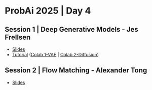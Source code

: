 # ProbAi 2025 | Day 4

## Session 1 | Deep Generative Models - Jes Frellsen

* [Slides](https://drive.google.com/file/d/11osAkyx-lx4NpZdC7uTmJAqalKdep9Mj/view)
* [Tutorial](https://github.com/frellsen/ProbAI-2025) ([Colab 1-VAE](https://colab.research.google.com/drive/17ztMn72APHtgVjXdcj_xacLVWdNiJWZR?usp=sharing) | [Colab 2-Diffusion](https://colab.research.google.com/drive/1bV7O6VIXVeD-PbOkQgK743zp-Ell5ooa?usp=sharing))

## Session 2 | Flow Matching - Alexander Tong

* [Slides](2_Flow_Matching.pdf)
